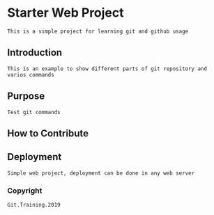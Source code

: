 # Starter Web Project
	
	This is a simple project for learning git and github usage


## Introduction

	This is an example to show different parts of git repository and varios commands
	

## Purpose

	Test git commands 


## How to Contribute
	
## Deployment
	
	Simple web project, deployment can be done in any web server 

### Copyright
	Git.Training.2019
